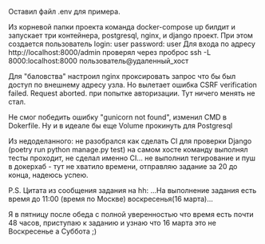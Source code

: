 Оставил файл .env для примера.

Из корневой папки проекта команда docker-compose up билдит и запускает три контейнера, postgresql, nginx, и django проект. 
При этом создается пользователь 
login: user 
password: user
Для входа по адресу http://localhost:8000/admin
проверял через проброс ssh -L 8000:localhost:8000 пользователь@удаленный_хост

Для "баловства" настроил nginx проксировать запрос что бы был доступ по внешнему адресу узла.
Но вылетает ошибка CSRF verification failed. Request aborted. при попытке авторизации. Тут ничего менять не стал.


Не смог победить ошибку "gunicorn not found", изменил CMD в Dokerfile.
Ну и в идеале бы еще Volume прокинуть для Postgresql

Из недоделанного:
не разобрался как сделать CI для проверки Django (poetry run python manage.py test) на самом хосте команду выполнял тесты проходит, не сделал именно CI...
не выполнил тегирование и пуш в докерхаб - тут не хватило времени, отправляю задание за 20 до конца, надеюсь успею.

P.S. Цитата из сообщения задания на hh:
...На выполнение задания есть время до 11:00 (время по Москве) воскресенья(16 марта)...

Я в пятницу после обеда с полной уверенностью что время есть почти 48 часов, приступаю к заданию и узнаю что 16 марта это не Воскресенье а Суббота ;)
